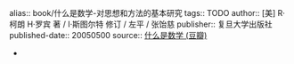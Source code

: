 alias:: book/什么是数学-对思想和方法的基本研究
tags:: TODO
author:: [美] R·柯朗 H·罗宾 著 / I·斯图尔特 修订 / 左平 / 张饴慈
publisher:: 复旦大学出版社
published-date:: 20050500
source:: [什么是数学 (豆瓣)](https://book.douban.com/subject/1320282/)

-
